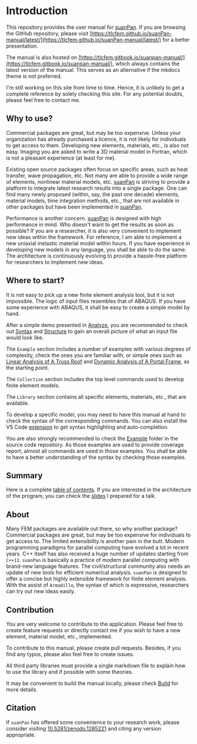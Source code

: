 # Introduction

This repository provides the user manual for [suanPan](https://tlcfem.github.io/suanPan/).
If you are browsing the GitHub repository,
please visit [https://tlcfem.github.io/suanPan-manual/latest/](https://tlcfem.github.io/suanPan-manual/latest/)
for a better presentation.

The manual is also hosted on [https://tlcfem.gitbook.io/suanpan-manual/](https://tlcfem.gitbook.io/suanpan-manual/),
which always contains the latest version of the manual.
This serves as an alternative if the mkdocs theme is not preferred.

I'm still working on this site from time to time. Hence, it is unlikely to get a complete reference by solely checking
this site. For any potential doubts, please feel free to contact me.

## Why to use?

Commercial packages are great, but may be too expensive. Unless your organization has already purchased a licence, it
is not likely for individuals to get access to them. Developing new elements, materials, etc., is also not easy. Imaging
you are asked to write a 3D material model in Fortran, which is not a pleasant experience (at least for me).

Existing open source packages often focus on specific areas, such as heat transfer, wave propagation, etc. Not many are
able to provide a wide range of elements, nonlinear material models, etc. [suanPan](https://tlcfem.github.io/suanPan/)
is striving to provide a platform to integrate latest research results into a single package. One can find many newly
proposed (within, say, the past one decade) elements, material models, time integration methods, etc., that are not
available in other packages but have been implemented in [suanPan](https://tlcfem.github.io/suanPan/).

Performance is another concern. [suanPan](https://tlcfem.github.io/suanPan/) is designed with high performance in mind.
Who doesn't want to get the results as soon as possible? If you are a researcher, it is also very convenient to
implement new ideas within the framework. For reference, I am able to implement a new uniaxial inelastic material model
within hours. If you have experience in developing new models in any language, you shall be able to do the same. The
architecture is continuously evolving to provide a hassle-free platform for researchers to implement new ideas.

## Where to start?

It is not easy to pick up a new finite element analysis tool, but it is not impossible.
The logic of input files resembles that of ABAQUS.
If you have some experience with ABAQUS, it shall be easy to create a simple model by hand.

After a simple demo presented in [Analyze](Basic/Analyze.md), you are recommended to check
out [Syntax](Basic/Syntax.md) and [Structure](Basic/Structure.md) to gain an overall picture of what an input file
would look like.

The `Example` section includes a number of examples with various degrees of complexity, check the ones you are familiar
with, or simple ones such as [Linear Analysis of A Truss Roof](Example/Structural/Statics/truss-roof.md)
and [Dynamic Analysis of A Portal Frame](Example/Structural/Dynamics/dynamic-analysis-of-a-portal-frame.md), as the
starting point.

The `Collection` section includes the top level commands used to develop finite element models.

The `Library` section contains all specific elements, materials, etc., that are available.

To develop a specific model, you may need to have this manual at hand to check the syntax of the corresponding commands.
You can also install the VS Code [extension](https://marketplace.visualstudio.com/items?itemName=tlc.suanpan) to get
syntax highlighting and auto-completion.

You are also strongly recommended to check the [Example](https://github.com/TLCFEM/suanPan/tree/dev/Example) folder in
the source code repository. As those examples are used to provide coverage report, almost all commands are used in those
examples. You shall be able to have a better understanding of the syntax by checking those examples.

## Summary

Here is a complete [table of contents](SUMMARY.md). If you are interested in the architecture of the program, you can
check the [slides](ARCH.pdf) I prepared for a talk.

## About

Many FEM packages are available out there, so why another package?
Commercial packages are great, but may be too expensive for individuals to get access to.
The limited extensibility is another pain in the butt.
Modern programming paradigms for parallel computing have evolved a lot in recent years.
C++ itself has also received a huge number of updates starting from `C++11`.
`suanPan` is basically a practice of modern parallel computing with brand-new language features.
The civil/structural community also needs an update of new tools for efficient numerical analysis.
`suanPan` is designed to offer a concise but highly extensible framework for finite element analysis.
With the assist of `Armadillo`, the syntax of which is expressive, researchers can try out new ideas easily.

## Contribution

You are very welcome to contribute to the application. Please feel free to create feature requests or directly contact
me if you wish to have a new element, material model, etc., implemented.

To contribute to this manual, please create pull requests. Besides, if you find any typos, please also feel free to
create issues.

All third party libraries must provide a single markdown file to explain how to use the library and if possible with
some theories.

It may be convenient to build the manual locally, please check [Build](Basic/Build.md) for more details.

## Citation

If `suanPan` has offered some convenience to your research work, please consider
visiting [10.5281/zenodo.1285221](https://doi.org/10.5281/zenodo.1285221) and citing any version appropriate.
